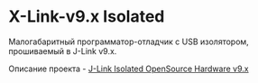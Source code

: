 ﻿# X-Link-v9.x Isolated

Малогабаритный программатор-отладчик с USB изолятором, прошиваемый в J-Link v9.x.<br>

Описание проекта - [J-Link Isolated OpenSource Hardware v9.x](https://adelectronics.ru/2020/09/17/j-link-isolated-opensource-hardware-v9-x/)<br>

